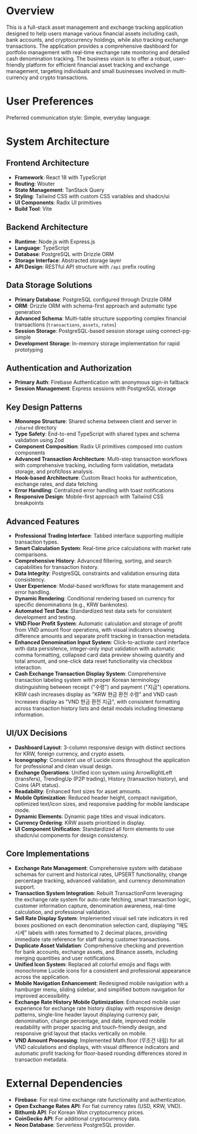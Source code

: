 # Overview

This is a full-stack asset management and exchange tracking application designed to help users manage various financial assets including cash, bank accounts, and cryptocurrency holdings, while also tracking exchange transactions. The application provides a comprehensive dashboard for portfolio management with real-time exchange rate monitoring and detailed cash denomination tracking. The business vision is to offer a robust, user-friendly platform for efficient financial asset tracking and exchange management, targeting individuals and small businesses involved in multi-currency and crypto transactions.

# User Preferences

Preferred communication style: Simple, everyday language.

# System Architecture

## Frontend Architecture
- **Framework**: React 18 with TypeScript
- **Routing**: Wouter
- **State Management**: TanStack Query
- **Styling**: Tailwind CSS with custom CSS variables and shadcn/ui
- **UI Components**: Radix UI primitives
- **Build Tool**: Vite

## Backend Architecture
- **Runtime**: Node.js with Express.js
- **Language**: TypeScript
- **Database**: PostgreSQL with Drizzle ORM
- **Storage Interface**: Abstracted storage layer
- **API Design**: RESTful API structure with `/api` prefix routing

## Data Storage Solutions
- **Primary Database**: PostgreSQL configured through Drizzle ORM
- **ORM**: Drizzle ORM with schema-first approach and automatic type generation
- **Advanced Schema**: Multi-table structure supporting complex financial transactions (`transactions`, `assets`, `rates`)
- **Session Storage**: PostgreSQL-based session storage using connect-pg-simple
- **Development Storage**: In-memory storage implementation for rapid prototyping

## Authentication and Authorization
- **Primary Auth**: Firebase Authentication with anonymous sign-in fallback
- **Session Management**: Express sessions with PostgreSQL storage

## Key Design Patterns
- **Monorepo Structure**: Shared schema between client and server in `/shared` directory
- **Type Safety**: End-to-end TypeScript with shared types and schema validation using Zod
- **Component Composition**: Radix UI primitives composed into custom components
- **Advanced Transaction Architecture**: Multi-step transaction workflows with comprehensive tracking, including form validation, metadata storage, and profit/loss analysis.
- **Hook-based Architecture**: Custom React hooks for authentication, exchange rates, and data fetching
- **Error Handling**: Centralized error handling with toast notifications
- **Responsive Design**: Mobile-first approach with Tailwind CSS breakpoints

## Advanced Features
- **Professional Trading Interface**: Tabbed interface supporting multiple transaction types.
- **Smart Calculation System**: Real-time price calculations with market rate comparisons.
- **Comprehensive History**: Advanced filtering, sorting, and search capabilities for transaction history.
- **Data Integrity**: PostgreSQL constraints and validation ensuring data consistency.
- **User Experience**: Modal-based workflows for state management and error handling.
- **Dynamic Rendering**: Conditional rendering based on currency for specific denominations (e.g., KRW banknotes).
- **Automated Test Data**: Standardized test data sets for consistent development and testing.
- **VND Floor Profit System**: Automatic calculation and storage of profit from VND amount floor operations, with visual indicators showing difference amounts and separate profit tracking in transaction metadata.
- **Enhanced Denomination Input System**: Click-to-activate card interface with data persistence, integer-only input validation with automatic comma formatting, collapsed card data preview showing quantity and total amount, and one-click data reset functionality via checkbox interaction.
- **Cash Exchange Transaction Display System**: Comprehensive transaction labeling system with proper Korean terminology distinguishing between receipt ("수령") and payment ("지급") operations. KRW cash increases display as "KRW 현금 환전 수령" and VND cash increases display as "VND 현금 환전 지급", with consistent formatting across transaction history lists and detail modals including timestamp information.

## UI/UX Decisions
- **Dashboard Layout**: 3-column responsive design with distinct sections for KRW, foreign currency, and crypto assets.
- **Iconography**: Consistent use of Lucide icons throughout the application for professional and clean visual design.
- **Exchange Operations**: Unified icon system using ArrowRightLeft (transfers), TrendingUp (P2P trading), History (transaction history), and Coins (API status).
- **Readability**: Enhanced font sizes for asset amounts.
- **Mobile Optimization**: Reduced header height, compact navigation, optimized text/icon sizes, and responsive padding for mobile landscape mode.
- **Dynamic Elements**: Dynamic page titles and visual indicators.
- **Currency Ordering**: KRW assets prioritized in display.
- **UI Component Unification**: Standardized all form elements to use shadcn/ui components for design consistency.

## Core Implementations
- **Exchange Rate Management**: Comprehensive system with database schemas for current and historical rates, UPSERT functionality, change percentage tracking, advanced validation, and currency denomination support.
- **Transaction System Integration**: Rebuilt TransactionForm leveraging the exchange rate system for auto-rate fetching, smart transaction logic, customer information capture, denomination awareness, real-time calculation, and professional validation.
- **Sell Rate Display System**: Implemented visual sell rate indicators in red boxes positioned on each denomination selection card, displaying "매도 시세" labels with rates formatted to 2 decimal places, providing immediate rate reference for staff during customer transactions.
- **Duplicate Asset Validation**: Comprehensive checking and prevention for bank accounts, exchange assets, and Binance assets, including merging quantities and user notifications.
- **Unified Icon System**: Replaced all colorful emojis and flags with monochrome Lucide icons for a consistent and professional appearance across the application.
- **Mobile Navigation Enhancement**: Redesigned mobile navigation with a hamburger menu, sliding sidebar, and simplified bottom navigation for improved accessibility.
- **Exchange Rate History Mobile Optimization**: Enhanced mobile user experience for exchange rate history display with responsive design patterns, single-line header layout displaying currency pair, denomination, change percentage, and date, improved mobile readability with proper spacing and touch-friendly design, and responsive grid layout that stacks vertically on mobile.
- **VND Amount Processing**: Implemented Math.floor (무조건 내림) for all VND calculations and displays, with visual difference indicators and automatic profit tracking for floor-based rounding differences stored in transaction metadata.

# External Dependencies

- **Firebase**: For real-time exchange rate functionality and authentication.
- **Open Exchange Rates API**: For fiat currency rates (USD, KRW, VND).
- **Bithumb API**: For Korean Won cryptocurrency prices.
- **CoinGecko API**: For additional cryptocurrency data.
- **Neon Database**: Serverless PostgreSQL provider.
